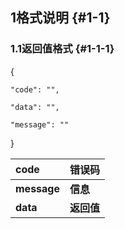 ## 1格式说明 {#1-1}

### 1.1返回值格式 {#1-1-1}

{

	"code": "",

	"data": "",

	"message": ""

}

| **code** | **错误码** |
| :--- | :--- |
| **message** | **信息** |
| **data** | **返回值** |



